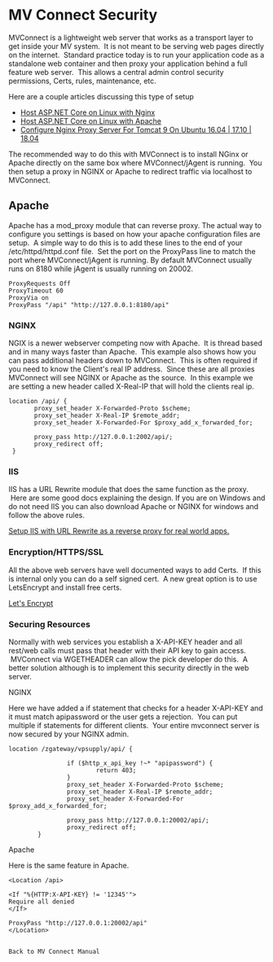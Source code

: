 # MV Connect Security

<PageHeader />

MVConnect is a lightweight web server that works as a transport layer to get inside your MV system.  It is not meant to be serving web pages directly on the internet.  Standard practice today is to run your application code as a standalone web container and then proxy your application behind a full feature web server.  This allows a central admin control security permissions, Certs, rules, maintenance, etc.

Here are a couple articles discussing this type of setup

* [Host ASP.NET Core on Linux with Nginx](https://docs.microsoft.com/en-us/aspnet/core/host-and-deploy/linux-nginx?view=aspnetcore-2.2)
* [Host ASP.NET Core on Linux with Apache](https://docs.microsoft.com/en-us/aspnet/core/host-and-deploy/linux-apache?view=aspnetcore-2.2)
* [Configure Nginx Proxy Server For Tomcat 9 On Ubuntu 16.04 | 17.10 | 18.04](https://websiteforstudents.com/configure-nginx-proxy-server-for-tomcat-9-on-ubuntu-16-04-17-10-18-04/)

The recommended way to do this with MVConnect is to install NGinx or Apache directly on the same box where MVConnect/jAgent is running.  You then setup a proxy in NGINX or Apache to redirect traffic via localhost to MVConnect.

## Apache

Apache has a mod\_proxy module that can reverse proxy. The actual way to configure you settings is based on how your apache configuration files are setup.  A simple way to do this is to add these lines to the end of your /etc/httpd/httpd.conf file.  Set the port on the ProxyPass line to match the port where MVConnect/jAgent is running. By default MVConnect usually runs on 8180 while jAgent is usually running on 20002.

```
ProxyRequests Off
ProxyTimeout 60
ProxyVia on
ProxyPass "/api" "http://127.0.0.1:8180/api"
```

### NGINX

NGIX is a newer webserver competing now with Apache.  It is thread based and in many ways faster than Apache.  This example also shows how you can pass additional headers down to MVConnect.  This is often required if you need to know the Client's real IP address.  Since these are all proxies MVConnect will see NGINX or Apache as the source.  In this example we are setting a new header called X-Real-IP that will hold the clients real ip.

```
location /api/ {
       proxy_set_header X-Forwarded-Proto $scheme;
       proxy_set_header X-Real-IP $remote_addr;
       proxy_set_header X-Forwarded-For $proxy_add_x_forwarded_for;

       proxy_pass http://127.0.0.1:2002/api/;
       proxy_redirect off;
 }
```

### IIS

IIS has a URL Rewrite module that does the same function as the proxy.  Here are some good docs explaining the design. If you are on Windows and do not need IIS you can also download Apache or NGINX for windows and follow the above rules.

[Setup IIS with URL Rewrite as a reverse proxy for real world apps.](https://blogs.msdn.microsoft.com/friis/2016/08/25/setup-iis-with-url-rewrite-as-a-reverse-proxy-for-real-world-apps/)

### Encryption/HTTPS/SSL

All the above web servers have well documented ways to add Certs.  If this is internal only you can do a self signed cert.  A new great option is to use LetsEncrypt and install free certs.

[Let's Encrypt](https://letsencrypt.org/)

### Securing Resources

Normally with web services you establish a X-API-KEY header and all rest/web calls must pass that header with their API key to gain access.  MVConnect via WGETHEADER can allow the pick developer do this.  A better solution although is to implement this security directly in the web server.

NGINX

Here we have added a if statement that checks for a header X-API-KEY and it must match apipassword or the user gets a rejection.  You can put multiple if statements for different clients.  Your entire mvconnect server is now secured by your NGINX admin.

```
location /zgateway/vpsupply/api/ {

                if ($http_x_api_key !~* "apipassword") {
                        return 403;
                }
                proxy_set_header X-Forwarded-Proto $scheme;
                proxy_set_header X-Real-IP $remote_addr;
                proxy_set_header X-Forwarded-For $proxy_add_x_forwarded_for;

                proxy_pass http://127.0.0.1:20002/api/;
                proxy_redirect off;
        }
```

Apache

Here is the same feature in Apache.

```
<Location /api>

<If "%{HTTP:X-API-KEY} != '12345'">
Require all denied
</If>

ProxyPass "http://127.0.0.1:20002/api"
</Location>


Back to MV Connect Manual
```

<PageFooter />
